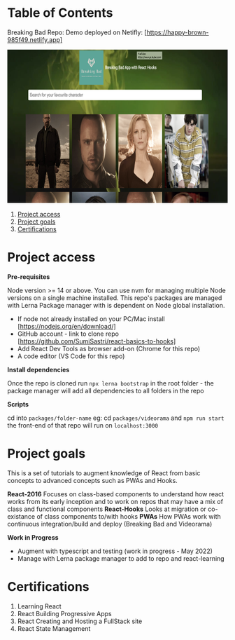 # Table of Contents

Breaking Bad Repo: Demo deployed on Netifly: [https://happy-brown-985f49.netlify.app]

<img src="packages/breaking-bad/src/assets/breaking-bad-app-screenshot.png" alt="Breaking-Bad PWA with Hooks" height="350"/>


1. [Project access](#Project-access)
2. [Project goals](#Project-goals)
3. [Certifications](#Certifications)

# Project access

__Pre-requisites__

Node version >= 14 or above. You can use nvm for managing multiple Node versions on a single machine installed. This repo's packages are managed with Lerna Package manager with is dependent on Node global installation.

- If node not already installed on your PC/Mac install [https://nodejs.org/en/download/]
- GitHub account - link to clone repo [https://github.com/SumiSastri/react-basics-to-hooks] 
- Add React Dev Tools as browser add-on (Chrome for this repo)
- A code editor (VS Code for this repo)


**Install dependencies**

Once the repo is cloned run `npx lerna bootstrap` in the root folder - the package manager will add all dependencies to all folders in the repo

**Scripts**

cd into `packages/folder-name` eg: cd `packages/videorama` and  `npm run start` the front-end of that repo will run on `localhost:3000`

# Project goals

This is a set of tutorials to augment knowledge of React from basic concepts to advanced concepts such as PWAs and Hooks.

__React-2016__ Focuses on class-based components to understand how react works from its early inception and to work on repos that may have a mix of class and functional components
__React-Hooks__ Looks at migration or co-existance of class components to/with hooks
__PWAs__ How PWAs work with continuous integration/build and deploy (Breaking Bad and Videorama)

__Work in Progress__

- Augment with typescript and testing (work in progress - May 2022)
- Manage with Lerna package manager to add to repo and react-learning 
# Certifications

1. Learning React
2. React Building Progressive Apps
3. React Creating and Hosting a FullStack site
4. React State Management